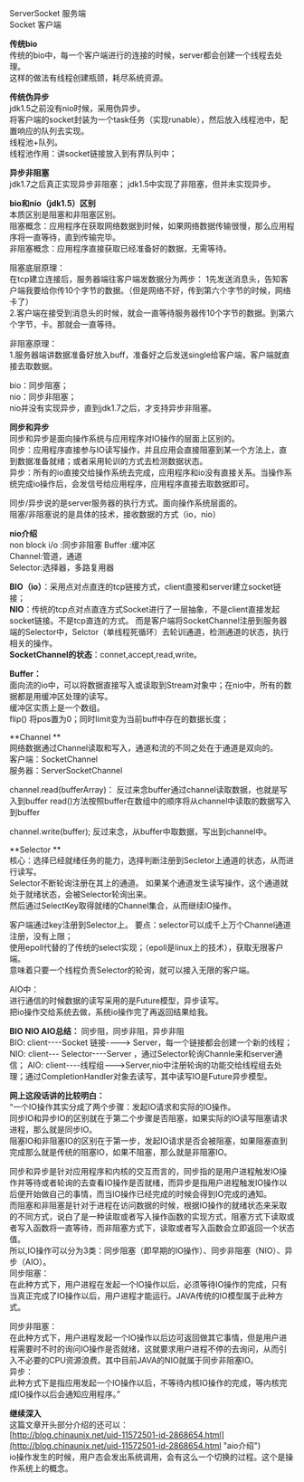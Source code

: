 ServerSocket 服务端  
Socket 客户端  

**传统bio**  
传统的bio中，每一个客户端进行的连接的时候，server都会创建一个线程去处理。  
这样的做法有线程创建瓶颈，耗尽系统资源。  
  
**传统伪异步**  
jdk1.5之前没有nio时候，采用伪异步。    
将客户端的socket封装为一个task任务（实现runable），然后放入线程池中，配置响应的队列去实现。  
线程池+队列。  
线程池作用：讲socket链接放入到有界队列中；  

**异步非阻塞**  
jdk1.7之后真正实现异步非阻塞；
jdk1.5中实现了非阻塞，但并未实现异步。  
  
**bio和nio（jdk1.5）区别**  
本质区别是阻塞和非阻塞区别。  
阻塞概念：应用程序在获取网络数据到时候，如果网络数据传输很慢，那么应用程序将一直等待，直到传输完毕。  
非阻塞概念：应用程序直接获取已经准备好的数据，无需等待。    

阻塞底层原理：  
在tcp建立连接后，服务器端往客户端发数据分为两步： 
1先发送消息头，告知客户端我要给你传10个字节的数据。（但是网络不好，传到第六个字节的时候，网络卡了）  
2.客户端在接受到消息头的时候，就会一直等待服务器传10个字节的数据。到第六个字节，卡。那就会一直等待。  
  
非阻塞原理：  
1.服务器端讲数据准备好放入buff，准备好之后发送single给客户端，客户端就直接去取数据。  

bio：同步阻塞；  
nio：同步非阻塞；  
nio并没有实现异步，直到jdk1.7之后，才支持异步非阻塞。

**同步和异步**  
同步和异步是面向操作系统与应用程序对IO操作的层面上区别的。  
同步：应用程序直接参与IO读写操作，并且应用会直接阻塞到某一个方法上，直到数据准备就绪；或者采用轮训的方式去检测数据状态。  
异步：所有的io直接交给操作系统去完成，应用程序和io没有直接关系。当操作系统完成io操作后，会发信号给应用程序，应用程序直接去取数据即可。  

同步/异步说的是server服务器的执行方式。面向操作系统层面的。  
阻塞/非阻塞说的是具体的技术，接收数据的方式（io，nio）


**nio介绍**  
non block i/o :同步非阻塞
Buffer :缓冲区  
Channel:管道，通道  
Selector:选择器，多路复用器  

**BIO（io）**：采用点对点直连的tcp链接方式，client直接和server建立socket链接；  
**NIO**：传统的tcp点对点直连方式Socket进行了一层抽象，不是client直接发起socket链接。不是tcp直连的方式。
而是客户端将SocketChannel注册到服务器端的Selector中，Selctor（单线程死循环）去轮训通道，检测通道的状态，执行相关的操作。  
**SocketChannel的状态**：connet,accept,read,write。
  
**Buffer：**        
面向流的io中，可以将数据直接写入或读取到Stream对象中；在nio中，所有的数据都是用缓冲区处理的读写。  
缓冲区实质上是一个数组。  
flip() 将pos置为0；同时limit变为当前buff中存在的数据长度；


**Channel **  
网络数据通过Channel读取和写入，通道和流的不同之处在于通道是双向的。  
客户端：SocketChannel  
服务器：ServerSocketChannel
    
channel.read(bufferArray)：
反过来念buffer通过channel读取数据，也就是写入到buffer
read()方法按照buffer在数组中的顺序将从channel中读取的数据写入到buffer

channel.write(buffer);
反过来念，从buffer中取数据，写出到channel中。  


**Selector **  
核心：选择已经就绪任务的能力，选择判断注册到Secletor上通道的状态，从而进行读写。    
Selector不断轮询注册在其上的通道。 
如果某个通道发生读写操作，这个通道就处于就绪状态，会被Selector轮询出来。  
然后通过SelectKey取得就绪的Channel集合，从而继续IO操作。  

客户端通过key注册到Selector上。
要点：selector可以成千上万个Channel通道注册，没有上限；  
使用epoll代替的了传统的select实现；（epoll是linux上的技术），获取无限客户端。  
意味着只要一个线程负责Selector的轮询，就可以接入无限的客户端。


AIO中：  
进行通信的时候数据的读写采用的是Future模型，异步读写。  
把io操作交给系统去做，系统io操作完了再返回结果给我。



**BIO NIO AIO总结：** 
同步阻，同步非阻，异步非阻   
BIO: client----Socket 链接----> Server，每一个链接都会创建一个新的线程；  
NIO: client--- Selector----Server ，通过Selector轮询Channle来和server通信；
AIO: client----线程组--->Server,nio中注册轮询的功能交给线程组去处理；通过CompletionHandler对象去读写，其中读写IO是Future异步模型。  

**网上这段话讲的比较明白：**  
“一个IO操作其实分成了两个步骤：发起IO请求和实际的IO操作。    
同步IO和异步IO的区别就在于第二个步骤是否阻塞，如果实际的IO读写阻塞请求进程，那么就是同步IO。    
阻塞IO和非阻塞IO的区别在于第一步，发起IO请求是否会被阻塞，如果阻塞直到完成那么就是传统的阻塞IO，如果不阻塞，那么就是非阻塞IO。    

同步和异步是针对应用程序和内核的交互而言的，同步指的是用户进程触发IO操作并等待或者轮询的去查看IO操作是否就绪，而异步是指用户进程触发IO操作以后便开始做自己的事情，而当IO操作已经完成的时候会得到IO完成的通知。    
而阻塞和非阻塞是针对于进程在访问数据的时候，根据IO操作的就绪状态来采取的不同方式，说白了是一种读取或者写入操作函数的实现方式，阻塞方式下读取或者写入函数将一直等待，而非阻塞方式下，读取或者写入函数会立即返回一个状态值。    
所以,IO操作可以分为3类：同步阻塞（即早期的IO操作）、同步非阻塞（NIO）、异步（AIO）。    
同步阻塞：     
在此种方式下，用户进程在发起一个IO操作以后，必须等待IO操作的完成，只有当真正完成了IO操作以后，用户进程才能运行。JAVA传统的IO模型属于此种方式。    
    
同步非阻塞：    
在此种方式下，用户进程发起一个IO操作以后边可返回做其它事情，但是用户进程需要时不时的询问IO操作是否就绪，这就要求用户进程不停的去询问，从而引入不必要的CPU资源浪费。其中目前JAVA的NIO就属于同步非阻塞IO。  
异步：  
此种方式下是指应用发起一个IO操作以后，不等待内核IO操作的完成，等内核完成IO操作以后会通知应用程序。”  
  

**继续深入**  
这篇文章开头部分介绍的还可以：  
[http://blog.chinaunix.net/uid-11572501-id-2868654.html](http://blog.chinaunix.net/uid-11572501-id-2868654.html "aio介绍")  
io操作发生的时候，用户态会发出系统调用，会有这么一个切换的过程。这个是操作系统上的概念。  
